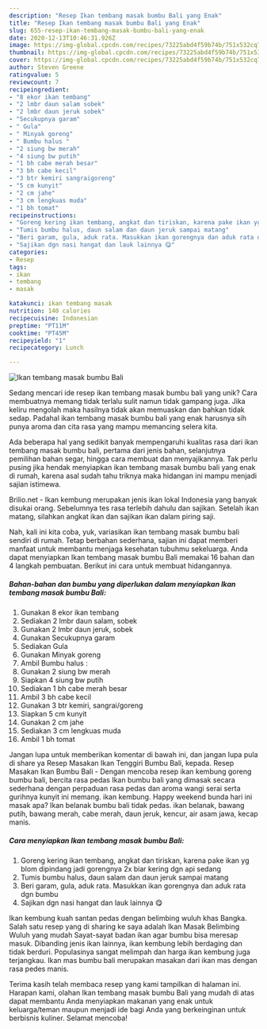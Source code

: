 ```yaml
---
description: "Resep Ikan tembang masak bumbu Bali yang Enak"
title: "Resep Ikan tembang masak bumbu Bali yang Enak"
slug: 655-resep-ikan-tembang-masak-bumbu-bali-yang-enak
date: 2020-12-13T10:46:31.926Z
image: https://img-global.cpcdn.com/recipes/73225abd4f59b74b/751x532cq70/ikan-tembang-masak-bumbu-bali-foto-resep-utama.jpg
thumbnail: https://img-global.cpcdn.com/recipes/73225abd4f59b74b/751x532cq70/ikan-tembang-masak-bumbu-bali-foto-resep-utama.jpg
cover: https://img-global.cpcdn.com/recipes/73225abd4f59b74b/751x532cq70/ikan-tembang-masak-bumbu-bali-foto-resep-utama.jpg
author: Steven Greene
ratingvalue: 5
reviewcount: 7
recipeingredient:
- "8 ekor ikan tembang"
- "2 lmbr daun salam sobek"
- "2 lmbr daun jeruk sobek"
- "Secukupnya garam"
- " Gula"
- " Minyak goreng"
- " Bumbu halus "
- "2 siung bw merah"
- "4 siung bw putih"
- "1 bh cabe merah besar"
- "3 bh cabe kecil"
- "3 btr kemiri sangraigoreng"
- "5 cm kunyit"
- "2 cm jahe"
- "3 cm lengkuas muda"
- "1 bh tomat"
recipeinstructions:
- "Goreng kering ikan tembang, angkat dan tiriskan, karena pake ikan yg blom dipindang jadi gorengnya 2x biar kering dgn api sedang"
- "Tumis bumbu halus, daun salam dan daun jeruk sampai matang"
- "Beri garam, gula, aduk rata. Masukkan ikan gorengnya dan aduk rata dgn bumbu"
- "Sajikan dgn nasi hangat dan lauk lainnya 😋"
categories:
- Resep
tags:
- ikan
- tembang
- masak

katakunci: ikan tembang masak 
nutrition: 140 calories
recipecuisine: Indonesian
preptime: "PT11M"
cooktime: "PT45M"
recipeyield: "1"
recipecategory: Lunch

---
```



![Ikan tembang masak bumbu Bali](https://img-global.cpcdn.com/recipes/73225abd4f59b74b/751x532cq70/ikan-tembang-masak-bumbu-bali-foto-resep-utama.jpg)

Sedang mencari ide resep ikan tembang masak bumbu bali yang unik? Cara membuatnya memang tidak terlalu sulit namun tidak gampang juga. Jika keliru mengolah maka hasilnya tidak akan memuaskan dan bahkan tidak sedap. Padahal ikan tembang masak bumbu bali yang enak harusnya sih punya aroma dan cita rasa yang mampu memancing selera kita.

Ada beberapa hal yang sedikit banyak mempengaruhi kualitas rasa dari ikan tembang masak bumbu bali, pertama dari jenis bahan, selanjutnya pemilihan bahan segar, hingga cara membuat dan menyajikannya. Tak perlu pusing jika hendak menyiapkan ikan tembang masak bumbu bali yang enak di rumah, karena asal sudah tahu triknya maka hidangan ini mampu menjadi sajian istimewa.

Brilio.net - Ikan kembung merupakan jenis ikan lokal Indonesia yang banyak disukai orang. Sebelumnya tes rasa terlebih dahulu dan sajikan. Setelah ikan matang, silahkan angkat ikan dan sajikan ikan dalam piring saji.


Nah, kali ini kita coba, yuk, variasikan ikan tembang masak bumbu bali sendiri di rumah. Tetap berbahan sederhana, sajian ini dapat memberi manfaat untuk membantu menjaga kesehatan tubuhmu sekeluarga. Anda dapat menyiapkan Ikan tembang masak bumbu Bali memakai 16 bahan dan 4 langkah pembuatan. Berikut ini cara untuk membuat hidangannya.

<!--inarticleads1-->

##### Bahan-bahan dan bumbu yang diperlukan dalam menyiapkan Ikan tembang masak bumbu Bali:

1. Gunakan 8 ekor ikan tembang
1. Sediakan 2 lmbr daun salam, sobek
1. Gunakan 2 lmbr daun jeruk, sobek
1. Gunakan Secukupnya garam
1. Sediakan  Gula
1. Gunakan  Minyak goreng
1. Ambil  Bumbu halus :
1. Gunakan 2 siung bw merah
1. Siapkan 4 siung bw putih
1. Sediakan 1 bh cabe merah besar
1. Ambil 3 bh cabe kecil
1. Gunakan 3 btr kemiri, sangrai/goreng
1. Siapkan 5 cm kunyit
1. Gunakan 2 cm jahe
1. Sediakan 3 cm lengkuas muda
1. Ambil 1 bh tomat


Jangan lupa untuk memberikan komentar di bawah ini, dan jangan lupa pula di share ya Resep Masakan Ikan Tenggiri Bumbu Bali, kepada. Resep Masakan Ikan Bumbu Bali - Dengan mencoba resep ikan kembung goreng bumbu bali, bercita rasa pedas Ikan bumbu bali yang dimasak secara sederhana dengan perpaduan rasa pedas dan aroma wangi serai serta gurihnya kunyit ini memang. ikan kembung. Happy weekend bunda hari ini masak apa? Ikan belanak bumbu bali tidak pedas. ikan belanak, bawang putih, bawang merah, cabe merah, daun jeruk, kencur, air asam jawa, kecap manis. 

<!--inarticleads2-->

##### Cara menyiapkan Ikan tembang masak bumbu Bali:

1. Goreng kering ikan tembang, angkat dan tiriskan, karena pake ikan yg blom dipindang jadi gorengnya 2x biar kering dgn api sedang
1. Tumis bumbu halus, daun salam dan daun jeruk sampai matang
1. Beri garam, gula, aduk rata. Masukkan ikan gorengnya dan aduk rata dgn bumbu
1. Sajikan dgn nasi hangat dan lauk lainnya 😋


Ikan kembung kuah santan pedas dengan belimbing wuluh khas Bangka. Salah satu resep yang di sharing ke saya adalah Ikan Masak Belimbing Wuluh yang mudah Sayat-sayat badan ikan agar bumbu bisa meresap masuk. Dibanding jenis ikan lainnya, ikan kembung lebih berdaging dan tidak berduri. Populasinya sangat melimpah dan harga ikan kembung juga terjangkau. Ikan mas bumbu bali merupakan masakan dari ikan mas dengan rasa pedes manis. 

Terima kasih telah membaca resep yang kami tampilkan di halaman ini. Harapan kami, olahan Ikan tembang masak bumbu Bali yang mudah di atas dapat membantu Anda menyiapkan makanan yang enak untuk keluarga/teman maupun menjadi ide bagi Anda yang berkeinginan untuk berbisnis kuliner. Selamat mencoba!
